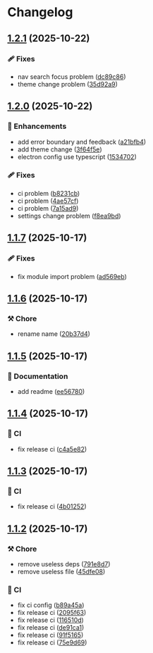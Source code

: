 # Changelog

## [1.2.1](https://github.com/wood3n/biu/compare/v1.2.0...v1.2.1) (2025-10-22)

### 🩹 Fixes

* nav search focus problem ([dc89c86](https://github.com/wood3n/biu/commit/dc89c86cefa4e3ba93d999f932cab5dfce720295))
* theme change problem ([35d92a9](https://github.com/wood3n/biu/commit/35d92a915eae18ec6fbfd413c27f4f52d9b69f2d))

## [1.2.0](https://github.com/wood3n/biu/compare/v1.1.7...v1.2.0) (2025-10-22)

### 🚀 Enhancements

* add error boundary and feedback ([a21bfb4](https://github.com/wood3n/biu/commit/a21bfb4c0000452ffe6276c57c3e54a8d5ce6a9f))
* add theme change ([3f64f5e](https://github.com/wood3n/biu/commit/3f64f5e84a621252e7c02ea7e718d9b9b47a035f))
* electron config use typescript ([1534702](https://github.com/wood3n/biu/commit/1534702ce43f8680fe0ecd67eb318fad57cbe827))

### 🩹 Fixes

* ci problem ([b8231cb](https://github.com/wood3n/biu/commit/b8231cba131e64f80b8157fa76a3f41b15c9e66b))
* ci problem ([4ae57cf](https://github.com/wood3n/biu/commit/4ae57cf1674fa3c14cb8122bb04adbdad2265872))
* ci problem ([7a15ad9](https://github.com/wood3n/biu/commit/7a15ad9562e55c66d180b915442e46ed33e37f63))
* settings change problem ([f8ea9bd](https://github.com/wood3n/biu/commit/f8ea9bdf0bbc6d80163c98c22e1a22eeb55cd818))

## [1.1.7](https://github.com/wood3n/biu/compare/v1.1.6...v1.1.7) (2025-10-17)

### 🩹 Fixes

* fix module import problem ([ad569eb](https://github.com/wood3n/biu/commit/ad569eb0d23295c3ad79826db9b9fef492b7647b))

## [1.1.6](https://github.com/wood3n/biu/compare/v1.1.5...v1.1.6) (2025-10-17)

### ⚒️ Chore

* rename name ([20b37d4](https://github.com/wood3n/biu/commit/20b37d4510e27ab207f1a2ebb3bb184196b1b485))

## [1.1.5](https://github.com/wood3n/tune/compare/v1.1.4...v1.1.5) (2025-10-17)

### 📖 Documentation

* add readme ([ee56780](https://github.com/wood3n/tune/commit/ee56780d56d30a672fe322f88240ec410df30d35))

## [1.1.4](https://github.com/wood3n/tune/compare/v1.1.3...v1.1.4) (2025-10-17)

### 🤖 CI

* fix release ci ([c4a5e82](https://github.com/wood3n/tune/commit/c4a5e82f21a27cff158eee4ba652a10015ec710b))

## [1.1.3](https://github.com/wood3n/tune/compare/v1.1.2...v1.1.3) (2025-10-17)

### 🤖 CI

* fix release ci ([4b01252](https://github.com/wood3n/tune/commit/4b0125268883608294aa08d2b620299cca698754))

## [1.1.2](https://github.com/wood3n/tune/compare/v1.1.1...v1.1.2) (2025-10-17)

### ⚒️ Chore

* remove useless deps ([791e8d7](https://github.com/wood3n/tune/commit/791e8d7be380f5b858e8d12d8771854e871bb1bb))
* remove useless file ([45dfe08](https://github.com/wood3n/tune/commit/45dfe08425dae4e63762372ad52f745bc48318c0))

### 🤖 CI

* fix ci config ([b89a45a](https://github.com/wood3n/tune/commit/b89a45a19eccefa7762a0e112cfbdc99befbc46c))
* fix release ci ([2095f63](https://github.com/wood3n/tune/commit/2095f6364422f91b1ac8a8355ad09107c07ba536))
* fix release ci ([116510d](https://github.com/wood3n/tune/commit/116510d7db47b77dca28012881cbda3f06537488))
* fix release ci ([de91ca1](https://github.com/wood3n/tune/commit/de91ca1de4a31a882f05932675db15db93c83ccd))
* fix release ci ([91f5165](https://github.com/wood3n/tune/commit/91f516599c0202fde6230b427024b3763c73a13d))
* fix release ci ([75e9d69](https://github.com/wood3n/tune/commit/75e9d69abf110a0173f331e6b512a26c4a9f3e54))
